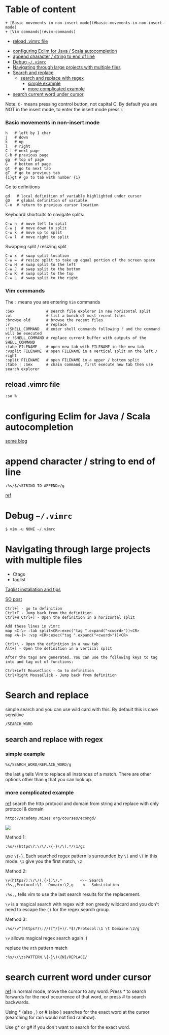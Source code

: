 # Table of content

<!-- toc -->

    + [Basic movements in non-insert mode](#basic-movements-in-non-insert-mode)
    + [Vim commands](#vim-commands)
  * [reload .vimrc file](#reload-vimrc-file)
- [configuring Eclim for Java / Scala autocompletion](#configuring-eclim-for-java--scala-autocompletion)
- [append character / string to end of line](#append-character--string-to-end-of-line)
- [Debug `~/.vimrc`](#debug-vimrc)
- [Navigating through large projects with multiple files](#navigating-through-large-projects-with-multiple-files)
- [Search and replace](#search-and-replace)
  * [search and replace with regex](#search-and-replace-with-regex)
    + [simple example](#simple-example)
    + [more complicated example](#more-complicated-example)
- [search current word under cursor](#search-current-word-under-cursor)

<!-- tocstop -->

Note: `C-` means pressing control button, not capital C.
By default you are NOT in the insert mode, to enter the insert mode press `i`
### Basic movements in non-insert mode
```
h   # left by 1 char
j   # down
k   # up 
l   # right 
C-f # next page 
C-b # previous page
gg  # top of page 
G   # bottom of page 
gt  # go to next tab 
gT  # go to previous tab
{i}gt # go to tab with number {i}
```

Go to definitions 
```
gd   # local definition of variable highlighted under cursor 
gD   # global definition of variable 
C-o  # return to previous cursor location
```

Keyboard shortcuts to navigate splits:
```
C-w h  # move left to split
C-w j  # move down to split
C-w k  # move up to split 
C-w l  # move right to split
```

Swapping split / resizing split
```
C-w x  # swap split location
C-w =  # resize split to take up equal portion of the screen space
C-w H  # swap split to the left 
C-w J  # swap split to the bottom
C-w K  # swap split to the top
C-w L  # swap split to the right
```


###  Vim commands 
The  `:` means you are entering `Vim` commands
```
:Sex              # search file explorer in new horizontal split
:ol               # list a bunch of most recent files 
:browse old       # browse the recent files
:r                # replace
:!SHELL_COMMAND   # enter shell commands following ! and the command will be executed
:r !SHELL_COMMAND # replace current buffer with outputs of the SHELL_COMMAND
:tabe FILENAME    # open new tab with FILENAME in the new tab
:vsplit FILENAME  # open FILENAME in a vertical split on the left / right
:split FILENAME   # open FILENAME in a upper / bottom split
:tabe | :Sex      # chain command, first execute new tab then use search explorer
```

## reload .vimrc file
```
:so %
```


# configuring Eclim for Java / Scala autocompletion
[some blog](http://www.lucianofiandesio.com/vim-configuration-for-happy-java-coding)

# append character / string to end of line 
```
:%s/$/<STRING TO APPEND>/g
```
[ref](http://stackoverflow.com/questions/594448/how-can-i-add-a-string-to-the-end-of-each-line-in-vim)

# Debug `~/.vimrc`
```
$ vim -u NONE ~/.vimrc
```

# Navigating through large projects with multiple files 
* Ctags
* taglist 

[Taglist installation and tips](http://www.thegeekstuff.com/2009/04/ctags-taglist-vi-vim-editor-as-sourece-code-browser/)


[SO post](http://stackoverflow.com/questions/563616/vim-and-ctags-tips-and-tricks)
```
Ctrl+] - go to definition
Ctrl+T - Jump back from the definition.
Ctrl+W Ctrl+] - Open the definition in a horizontal split

Add these lines in vimrc
map <C-\> :tab split<CR>:exec("tag ".expand("<cword>"))<CR>
map <A-]> :vsp <CR>:exec("tag ".expand("<cword>"))<CR>

Ctrl+\ - Open the definition in a new tab
Alt+] - Open the definition in a vertical split

After the tags are generated. You can use the following keys to tag into and tag out of functions:

Ctrl+Left MouseClick - Go to definition
Ctrl+Right MouseClick - Jump back from definition
```

# Search and replace
simple search and you can use wild card with this. By default this is case sensitive
```
/SEARCH_WORD
```



## search and replace with regex
### simple example 
```
%s/SEARCH_WORD/REPLACE_WORD/g
```
the last `g` tells Vim to replace all instances of a match.
There are other options other than `g` that you can look up.

### more complicated example
[ref](https://vi.stackexchange.com/questions/196/how-to-make-regex-matchers-non-greedy) search the http protocol and domain from string and replace with only protocol & domain
```
http://academy.mises.org/courses/econgd/
```
![](https://i.stack.imgur.com/g4uGI.png)


Method 1: 
```
:%s/\(https\?:\/\/.\{-}\/\).*/\1/gc
```
use `\{-}`. Each searched regex pattern is surrounded by `\(` and `\)` in this mode.
`\1` give you the first match, `\2` 

Method 2:
```
\v(https?):\/\/(.{-})\/.*        <-- Search
:%s,,Protocol:\1 - Domain:\2,g    <-- Substitution
```
`:%s,,` tells vim to use the last search results for the replacement.

`\v` is a magical search with regex with non greedy wildcard and you don't need to escape the `()` for the regex search group.

Method 3: 
```
:%s/\v^(https?)\://([^/]+)/.*$!/Protocol:\1 \t Domaine:\2/g
```
`\v` allows magical regex search again :)

replace the `nth` pattern match
```
:%s/\(\zsPATTERN.\{-}\)\{N}/REPLACE/
```

# search current word under cursor
[ref](http://vim.wikia.com/wiki/Searching#Searching_for_the_current_word)
In normal mode, move the cursor to any word. Press * to search forwards for the next occurrence of that word, or press # to search backwards.

Using * (also <kMultiply>, <S-LeftMouse>) or # (also <S-RightMouse>) searches for the exact word at the cursor (searching for rain would not find rainbow).

Use g* or g# if you don't want to search for the exact word.

